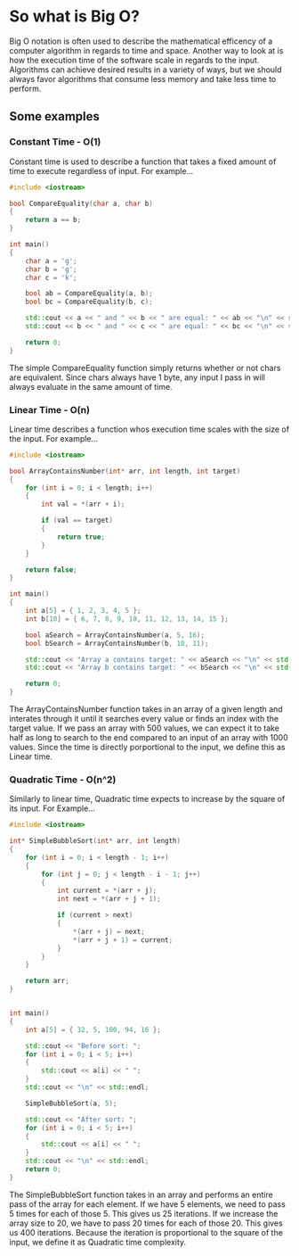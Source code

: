 # So what is Big O?

Big O notation is often used to describe the mathematical efficency of a computer algorithm in regards to time and space. Another way to look at is how the execution time of the software scale in regards to the input. Algorithms can achieve desired results in a variety of ways, but we should always favor algorithms that consume less memory and take less time to perform.

## Some examples

### Constant Time - O(1)
Constant time is used to describe a function that takes a fixed amount of time to execute regardless of input. For example...

```cpp
#include <iostream>

bool CompareEquality(char a, char b)
{
	return a == b;
}

int main()
{
	char a = 'g';
	char b = 'g';
	char c = 'k';

	bool ab = CompareEquality(a, b);
	bool bc = CompareEquality(b, c);

	std::cout << a << " and " << b << " are equal: " << ab << "\n" << std::endl;
	std::cout << b << " and " << c << " are equal: " << bc << "\n" << std::endl;

	return 0;
}
```
The simple CompareEquality function simply returns whether or not chars are equivalent. Since chars always have 1 byte, any input I pass in will always evaluate in the same amount of time.

### Linear Time - O(n)
Linear time describes a function whos execution time scales with the size of the input. For example...

```cpp
#include <iostream>

bool ArrayContainsNumber(int* arr, int length, int target)
{
	for (int i = 0; i < length; i++)
	{
		int val = *(arr + i);

		if (val == target)
		{
			return true;
		}
	}

	return false;
}

int main()
{
	int a[5] = { 1, 2, 3, 4, 5 };
	int b[10] = { 6, 7, 8, 9, 10, 11, 12, 13, 14, 15 };

	bool aSearch = ArrayContainsNumber(a, 5, 16);
	bool bSearch = ArrayContainsNumber(b, 10, 11);

	std::cout << "Array a contains target: " << aSearch << "\n" << std::endl;
	std::cout << "Array b contains target: " << bSearch << "\n" << std::endl;

	return 0;
}
```
The ArrayContainsNumber function takes in an array of a given length and interates through it until it searches every value or finds an index with the target value. If we pass an array with 500 values, we can expect it to take half as long to search to the end compared to an input of an array with 1000 values. Since the time is directly porportional to the input, we define this as Linear time.

### Quadratic Time - O(n^2)
Similarly to linear time, Quadratic time expects to increase by the square of its input. For Example...

```cpp
#include <iostream>

int* SimpleBubbleSort(int* arr, int length)
{
	for (int i = 0; i < length - 1; i++)
	{
		for (int j = 0; j < length - i - 1; j++)
		{
			int current = *(arr + j);
			int next = *(arr + j + 1);

			if (current > next)
			{
				*(arr + j) = next;
				*(arr + j + 1) = current;
			}
		}
	}

	return arr;
}


int main()
{
	int a[5] = { 32, 5, 100, 94, 16 };

	std::cout << "Before sort: ";
	for (int i = 0; i < 5; i++)
	{
		std::cout << a[i] << " ";
	}
	std::cout << "\n" << std::endl;

	SimpleBubbleSort(a, 5);

	std::cout << "After sort: ";
	for (int i = 0; i < 5; i++)
	{
		std::cout << a[i] << " ";
	}
	std::cout << "\n" << std::endl;
	return 0;
}
```
The SimpleBubbleSort function takes in an array and performs an entire pass of the array for each element. If we have 5 elements, we need to pass 5 times for each of those 5. This gives us 25 iterations. If we increase the array size to 20, we have to pass 20 times for each of those 20. This gives us 400 iterations. Because the iteration is proportional to the square of the input, we define it as Quadratic time complexity.
